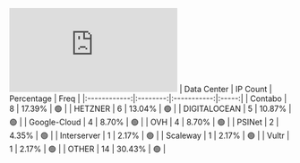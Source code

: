 ![Diagramm](https://github.com/obajay/StateSync-snapshots/blob/main/Projects/Likecoin/1/README.md)
| Data Center | IP Count | Percentage | Freq |
|:------------:|:--------:|:-----------:|:-----:|
| Contabo | 8 | 17.39% | 🟢 |
| HETZNER | 6 | 13.04% | 🟢 |
| DIGITALOCEAN | 5 | 10.87% | 🟢 |
| Google-Cloud | 4 | 8.70% | 🟢 |
| OVH | 4 | 8.70% | 🟢 |
| PSINet | 2 | 4.35% | 🟢 |
| Interserver | 1 | 2.17% | 🟢 |
| Scaleway | 1 | 2.17% | 🟢 |
| Vultr | 1 | 2.17% | 🟢 |
| OTHER | 14 | 30.43% | 🟢 |